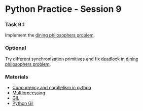 # Python Practice - Session 9


### Task 9.1
Implement the [dining philosophers problem](https://en.wikipedia.org/wiki/Dining_philosophers_problem).

### Optional
Try different synchronization primitives and fix deadlock in [dining philosophers problem](https://en.wikipedia.org/wiki/Dining_philosophers_problem).

### Materials
* [Concurrency and parallelism in python](https://www.toptal.com/python/beginners-guide-to-concurrency-and-parallelism-in-python)
* [Multiprocessing](https://zetcode.com/python/multiprocessing/)
* [GIL](https://tproger.ru/translations/global-interpreter-lock-guide/)
* [Python Gil](https://realpython.com/python-gil/)


